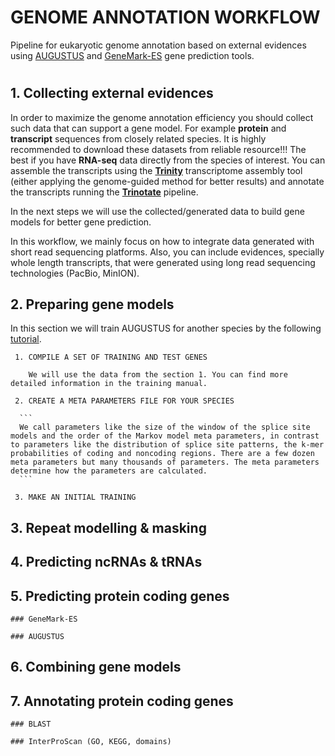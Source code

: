 # GENOME ANNOTATION WORKFLOW
Pipeline for eukaryotic genome annotation based on external evidences using [AUGUSTUS](https://github.com/Gaius-Augustus/Augustus) and [GeneMark-ES](http://exon.gatech.edu/GeneMark/) gene prediction tools.
#

  ## 1. Collecting external evidences
  
   In order to maximize the genome annotation efficiency you should collect such data that can support a gene model. For example __protein__ and __transcript__ sequences from closely related species. It is highly recommended to download these datasets from reliable resource!!! The best if you have __RNA-seq__ data directly from the species of interest. You can assemble the transcripts using the [__Trinity__](https://github.com/trinityrnaseq/trinityrnaseq/wiki) transcriptome assembly tool (either applying the genome-guided method for better results) and annotate the transcripts running the [__Trinotate__](https://github.com/griffithlab/rnaseq_tutorial/wiki/Trinotate-Functional-Annotation) pipeline.
   
   In the next steps we will use the collected/generated data to build gene models for better gene prediction. 
   
   In this workflow, we mainly focus on how to integrate data generated with short read sequencing platforms. Also, you can include evidences, specially whole length transcripts, that were generated using long read sequencing technologies (PacBio, MinION). 

  ## 2. Preparing gene models
  
  In this section we will train AUGUSTUS for another species by the following [tutorial](https://vcru.wisc.edu/simonlab/bioinformatics/programs/augustus/docs/tutorial2015/training.html). 
  
     1. COMPILE A SET OF TRAINING AND TEST GENES
        
        We will use the data from the section 1. You can find more detailed information in the training manual.
     
     2. CREATE A META PARAMETERS FILE FOR YOUR SPECIES
     
      ```
      We call parameters like the size of the window of the splice site models and the order of the Markov model meta parameters, in contrast to parameters like the distribution of splice site patterns, the k-mer probabilities of coding and noncoding regions. There are a few dozen meta parameters but many thousands of parameters. The meta parameters determine how the parameters are calculated.
      ```
     
     3. MAKE AN INITIAL TRAINING
  
  

  ## 3. Repeat modelling & masking

  ## 4. Predicting ncRNAs & tRNAs
  
  ## 5. Predicting protein coding genes

    ### GeneMark-ES

    ### AUGUSTUS

  ## 6. Combining gene models
  
  ## 7. Annotating protein coding genes
  
    ### BLAST
    
    ### InterProScan (GO, KEGG, domains)
    
    


